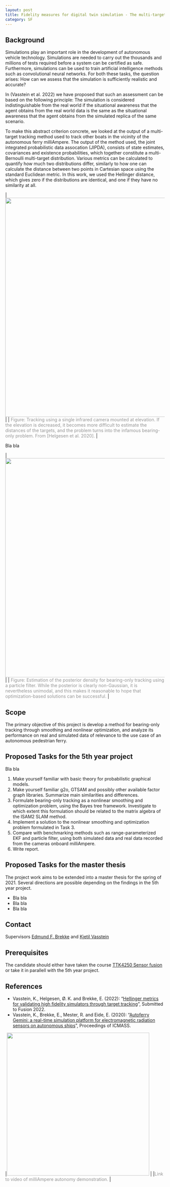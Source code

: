 ```yaml
---
layout: post
title: Fidelity measures for digital twin simulation - The multi-target Hellinger distance and beyond
category: SF
---
```

## Background
Simulations play an important role in the development of autonomous vehicle technology. Simulations are needed to carry out the thousands and millions of tests required before a system can be certified as safe. Furthermore, simulations can be used to train artificial intelligence methods such as convolutional neural networks. For both these tasks, the question arises: How can we assess that the simulation is sufficiently realistic and accurate?

In (Vasstein et al. 2022) we have proposed that such an assessment can be based on the following principle: The simulation is considered indistinguishable from the real world if the situational awareness that the agent obtains from the real world data is the same as the situational awareness that the agent obtains from the simulated replica of the same scenario. 

To make this abstract criterion concrete, we looked at the output of a multi-target tracking method used to track other boats in the vicinity of the autonomous ferry milliAmpere. The output of the method used, the joint integrated probabilistic data assocation (JIPDA), consists of state estimates, covariances and existence probabilities, which together constitute a multi-Bernoulli multi-target distribution. Various metrics can be calculated to quantify how much two distributions differ, similarly to how one can calculate the distance between two points in Cartesian space using the standard Euclidean metric. In this work, we used the Hellinger distance, which gives zero if the distributions are identical, and one if they have no similarity at all. 


|<img src="{{site.url}}/assets/irtracking.png" width="690"> | 
| <span style="color:#959595">Figure: Tracking using a single infrared camera mounted at elevation. If the elevation is decreased, it becomes more difficult to estimate the distances of the targets, and the problem turns into the infamous bearing-only problem. From [Helgesen et al. 2020].</span> | 

Bla bla

|<img src="{{site.url}}/assets/bofig2.png" width="690"> | 
| <span style="color:#959595">Figure: Estimation of the posterior density for bearing-only tracking using a particle filter. While the posterior is clearly non-Gaussian, it is nevertheless unimodal, and this makes it reasonable to hope that optimization-based solutions can be successful. </span> | 





## Scope



The primary objective of this project is develop a method for bearing-only tracking through smoothing and nonlinear optimization, and analyze its performance on real and simulated data of relevance to the use case of an autonomous pedestrian ferry. 



## Proposed Tasks for the 5th year project

Bla bla

1. Make yourself familiar with basic theory for probabilistic graphical models.  
2. Make yourself familiar g2o, GTSAM and possibly other available factor graph libraries. Summarize main similarities and differences. 
3. Formulate bearing-only tracking as a nonlinear smoothing and optimization problem, using the Bayes tree framework. Investigate to which extent this formulation should be related to the matrix algebra of the ISAM2 SLAM method. 
4. Implement a solution to the nonlinear smoothing and optimization problem formulated in Task 3.
5. Compare with benchmarking methods such as range-parameterized EKF and particle filter, using both simulated data and real data recorded from the cameras onboard milliAmpere.
6. Write report.

## Proposed Tasks for the master thesis

The project work aims to be extended into a master thesis for the spring of 2021. Several directions are possible depending on the findings in the 5th year project.  

* Bla bla
* Bla bla
* Bla bla

## Contact
Supervisors [Edmund F. Brekke](http://www.ntnu.no/ansatte/edmundfo) and 
[Kjetil Vasstein](https://www.ntnu.no/ansatte/kjetv)

## Prerequisites

The candidate should either have taken the course  [TTK4250 Sensor fusion] or take it in parallell with the 5th year project. 
## References

* Vasstein, K., Helgesen, Ø. K. and Brekke, E. (2022): “[Hellinger metrics for validating high fidelity simulators through target tracking](https://folk.ntnu.no/edmundfo/fusion2022preprints/VassteinHellinger.pdf)”, Submitted to Fusion 2022. 
* Vasstein, K., Brekke, E., Mester, R. and Eide, E. (2020): “[Autoferry Gemini: a real-time simulation platform for electromagnetic radiation sensors on autonomous ships](https://iopscience.iop.org/article/10.1088/1757-899X/929/1/012032)”, Proceedings of ICMASS. 


|[<img src="https://img.youtube.com/vi/Ry3-yxVaDuE/0.jpg" width="450">](https://www.youtube.com/watch?v=Ry3-yxVaDuE) |
|<span style="color:#959595">Link to video of milliAmpere autonomy demonstration. </span> |

[TTK4250 Sensor fusion]: http://folk.ntnu.no/edmundfo/msc2019-2020/sf13chapters.pdf
[(Vasstein et al. 2022)]: https://folk.ntnu.no/edmundfo/fusion2022preprints/VassteinHellinger.pdf